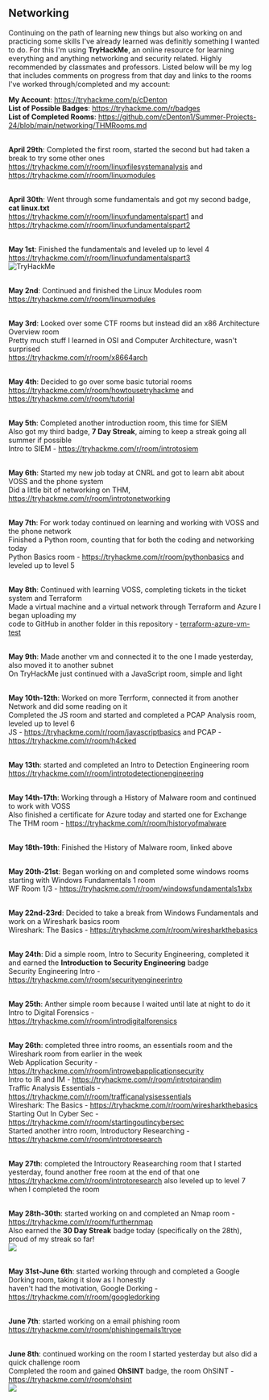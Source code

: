 ## Networking
Continuing on the path of learning new things but also working on and practicing some skills I've already learned was definitly something I wanted to do. For this I'm using **TryHackMe**, an online resource for learning everything and anything networking and security related. Highly recommended by classmates and professors. Listed below will be my log that includes comments on progress from that day and links to the rooms I've worked through/completed and my account: <br />

**My Account**: https://tryhackme.com/p/cDenton <br /> 
**List of Possible Badges**: https://tryhackme.com/r/badges <br />
**List of Completed Rooms**: https://github.com/cDenton1/Summer-Projects-24/blob/main/networking/THMRooms.md <br/> <br />

**April 29th**: Completed the first room, started the second but had taken a break to try some other ones <br />
https://tryhackme.com/r/room/linuxfilesystemanalysis and https://tryhackme.com/r/room/linuxmodules <br /> <br />

**April 30th**: Went through some fundamentals and got my second badge, **cat linux.txt** <br /> 
https://tryhackme.com/r/room/linuxfundamentalspart1 and https://tryhackme.com/r/room/linuxfundamentalspart2 <br /> <br />

**May 1st**: Finished the fundamentals and leveled up to level 4 <br />
https://tryhackme.com/r/room/linuxfundamentalspart3 <br />
<img src="https://tryhackme-badges.s3.amazonaws.com/cDenton.png" alt="TryHackMe"> <br /> <br />

**May 2nd**: Continued and finished the Linux Modules room <br />
https://tryhackme.com/r/room/linuxmodules <br /> <br />

**May 3rd**: Looked over some CTF rooms but instead did an x86 Architecture Overview room <br />
Pretty much stuff I learned in OSI and Computer Architecture, wasn't surprised <br />
https://tryhackme.com/r/room/x8664arch <br /> <br />

**May 4th**: Decided to go over some basic tutorial rooms <br />
https://tryhackme.com/r/room/howtousetryhackme and https://tryhackme.com/r/room/tutorial <br /> <br />

**May 5th**: Completed another introduction room, this time for SIEM <br />
Also got my third badge, **7 Day Streak**, aiming to keep a streak going all summer if possible <br />
Intro to SIEM - https://tryhackme.com/r/room/introtosiem <br /> <br />

**May 6th**: Started my new job today at CNRL and got to learn abit about VOSS and the phone system <br />
Did a little bit of networking on THM, https://tryhackme.com/r/room/introtonetworking <br /> <br />

**May 7th**: For work today continued on learning and working with VOSS and the phone network <br />
Finished a Python room, counting that for both the coding and networking today <br />
Python Basics room - https://tryhackme.com/r/room/pythonbasics and leveled up to level 5 <br /> <br />

**May 8th**: Continued with learning VOSS, completing tickets in the ticket system and Terraform <br />
Made a virtual machine and a virtual network through Terraform and Azure I began uploading my <br />
code to GitHub in another folder in this repository - 
[terraform-azure-vm-test](https://github.com/cDenton1/Summer-Projects-24/tree/main/terraform-azure-vm-test) <br /> <br />

**May 9th**: Made another vm and connected it to the one I made yesterday, also moved it to another subnet <br />
On TryHackMe just continued with a JavaScript room, simple and light <br /> <br />

**May 10th-12th**: Worked on more Terrform, connected it from another Network and did some reading on it <br />
Completed the JS room and started and completed a PCAP Analysis room, leveled up to level 6 <br />
JS - https://tryhackme.com/r/room/javascriptbasics and PCAP - https://tryhackme.com/r/room/h4cked <br /> <br />

**May 13th**: started and completed an Intro to Detection Engineering room <br />
https://tryhackme.com/r/room/introtodetectionengineering <br /> <br />

**May 14th-17th**: Working through a History of Malware room and continued to work with VOSS <br />
Also finished a certificate for Azure today and started one for Exchange <br />
The THM room - https://tryhackme.com/r/room/historyofmalware <br /> <br />

**May 18th-19th**: Finished the History of Malware room, linked above <br /> <br />

**May 20th-21st**: Began working on and completed some windows rooms starting with Windows Fundamentals 1 room <br />
WF Room 1/3 - https://tryhackme.com/r/room/windowsfundamentals1xbx <br /> <br />

**May 22nd-23rd**: Decided to take a break from Windows Fundamentals and work on a Wireshark basics room <br />
Wireshark: The Basics - https://tryhackme.com/r/room/wiresharkthebasics <br /> <br />

**May 24th**: Did a simple room, Intro to Security Engineering, completed it and earned the **Introduction to Security Engineering** badge <br />
Security Engineering Intro - https://tryhackme.com/r/room/securityengineerintro <br /> <br />

**May 25th**: Anther simple room because I waited until late at night to do it <br />
Intro to Digital Forensics - https://tryhackme.com/r/room/introdigitalforensics <br /> <br />

**May 26th**: completed three intro rooms, an essentials room and the Wireshark room from earlier in the week <br />
Web Application Security - https://tryhackme.com/r/room/introwebapplicationsecurity <br /> 
Intro to IR and IM - https://tryhackme.com/r/room/introtoirandim <br />
Traffic Analysis Essentials - https://tryhackme.com/r/room/trafficanalysisessentials <br /> 
Wireshark: The Basics - https://tryhackme.com/r/room/wiresharkthebasics <br /> 
Starting Out In Cyber Sec - https://tryhackme.com/r/room/startingoutincybersec <br />
Started another intro room, Introductory Researching - https://tryhackme.com/r/room/introtoresearch <br /> <br />

**May 27th**: completed the Introuctory Reasearching room that I started yesterday, found another free room at the end of that one <br />
https://tryhackme.com/r/room/introtoresearch also leveled up to level 7 when I completed the room <br /> <br />

**May 28th-30th**: started working on and completed an Nmap room - https://tryhackme.com/r/room/furthernmap <br />
Also earned the **30 Day Streak** badge today (specifically on the 28th), proud of my streak so far! <br /> 
<img src="https://assets.tryhackme.com/room-badges/3436cc4ca1458551223edd2c4c7ca099.png"> <br /> <br />

**May 31st-June 6th**: started working through and completed a Google Dorking room, taking it slow as I honestly <br />
haven't had the motivation, Google Dorking - https://tryhackme.com/r/room/googledorking <br /> <br />

**June 7th**: started working on a email phishing room https://tryhackme.com/r/room/phishingemails1tryoe <br /> <br />

**June 8th**: continued working on the room I started yesterday but also did a quick challenge room <br />
Completed the room and gained **OhSINT** badge, the room OhSINT - https://tryhackme.com/r/room/ohsint <br />
<img src="https://github.com/cDenton1/Summer-Projects-24/assets/163344926/f9e18ae7-cc97-4f8a-9f81-05711a5bce3f"> <br /> <br />
